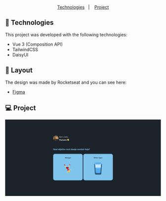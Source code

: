 <p align="center">
  <a href="#-Technologies">
Technologies</a>&nbsp;&nbsp;&nbsp;|&nbsp;&nbsp;&nbsp;
  <a href="#-Project">Project</a>

<br>

## 🚀 Technologies

This project was developed with the following technologies:

- Vue 3 (Composition API)
- TailwindCSS
- DaisyUI

## 🔖 Layout

The design was made by Rocketseat and you can see here:

- [Figma](https://www.figma.com/community/file/1278710249415753889/reminder-beber-agua-desafio-35)

## 💻 Project

![Todo List](screenshot.png)
